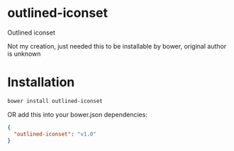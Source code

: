 # outlined-iconset
Outlined iconset

Not my creation, just needed this to be installable by bower, original author is unknown

# Installation

```bash
bower install outlined-iconset
```

OR add this into your bower.json dependencies:

```json
{
  "outlined-iconset": "v1.0"
}
```
